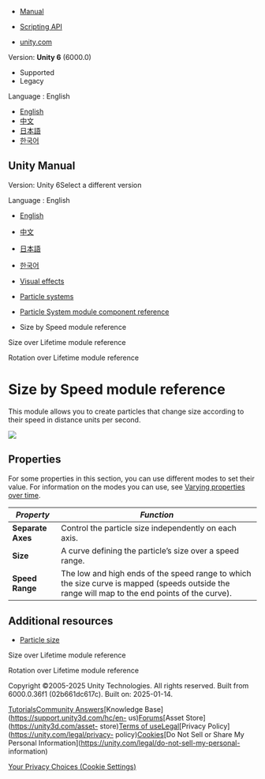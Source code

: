 [](https://docs.unity3d.com)

  * [Manual](../Manual/index.html)
  * [Scripting API](../ScriptReference/index.html)

  * [unity.com](https://unity.com/)

Version: **Unity 6** (6000.0)

  * Supported
  * Legacy

Language : English

  * [English](/Manual/PartSysSizeBySpeedModule.html)
  * [中文](/cn/current/Manual/PartSysSizeBySpeedModule.html)
  * [日本語](/ja/current/Manual/PartSysSizeBySpeedModule.html)
  * [한국어](/kr/current/Manual/PartSysSizeBySpeedModule.html)

[](https://docs.unity3d.com)

## Unity Manual

Version: Unity 6Select a different version

Language : English

  * [English](/Manual/PartSysSizeBySpeedModule.html)
  * [中文](/cn/current/Manual/PartSysSizeBySpeedModule.html)
  * [日本語](/ja/current/Manual/PartSysSizeBySpeedModule.html)
  * [한국어](/kr/current/Manual/PartSysSizeBySpeedModule.html)

  * [Visual effects](visual-effects.html)
  * [Particle systems](ParticleSystems.html)
  * [Particle System module component reference](ParticleSystemModules.html)
  * Size by Speed module reference

[](PartSysSizeOverLifeModule.html)

Size over Lifetime module reference

[](PartSysRotOverLifeModule.html)

Rotation over Lifetime module reference

# Size by Speed module reference

This module allows you to create particles that change size according to their
speed in distance units per second.

![](../uploads/Main/PartSysSizeBySpeed.png)

## Properties

For some properties in this section, you can use different modes to set their
value. For information on the modes you can use, see [Varying properties over
time](PartSysUsage.html#VaryOverTime).

**_Property_** | **_Function_**  
---|---  
**Separate Axes** | Control the particle size independently on each axis.  
**Size** | A curve defining the particle’s size over a speed range.  
**Speed Range** | The low and high ends of the speed range to which the size curve is mapped (speeds outside the range will map to the end points of the curve).  
  
## Additional resources

  * [Particle size](particle-size.html)

[](PartSysSizeOverLifeModule.html)

Size over Lifetime module reference

[](PartSysRotOverLifeModule.html)

Rotation over Lifetime module reference

Copyright ©2005-2025 Unity Technologies. All rights reserved. Built from
6000.0.36f1 (02b661dc617c). Built on: 2025-01-14.

[Tutorials](https://learn.unity.com/)[Community
Answers](https://answers.unity3d.com)[Knowledge
Base](https://support.unity3d.com/hc/en-
us)[Forums](https://forum.unity3d.com)[Asset Store](https://unity3d.com/asset-
store)[Terms of
use](https://docs.unity3d.com/Manual/TermsOfUse.html)[Legal](https://unity.com/legal)[Privacy
Policy](https://unity.com/legal/privacy-
policy)[Cookies](https://unity.com/legal/cookie-policy)[Do Not Sell or Share
My Personal Information](https://unity.com/legal/do-not-sell-my-personal-
information)

[Your Privacy Choices (Cookie Settings)](javascript:void\(0\);)

